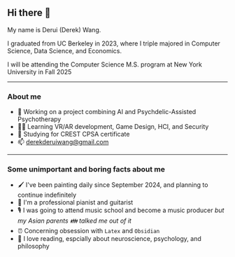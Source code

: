 ## Hi there 👋
My name is Derui (Derek) Wang. 

I graduated from UC Berkeley in 2023, where I triple majored in Computer Science, Data Science, and Economics. 

I will be attending the Computer Science M.S. program at New York University in Fall 2025

---
### About me
- :construction_worker: Working on a project combining AI and Psychdelic-Assisted Psychotherapy
- :man_technologist: Learning VR/AR development, Game Design, HCI, and Security
- :page_with_curl: Studying for CREST CPSA certificate
- 📫 derekderuiwang@gmail.com

---
### Some unimportant and boring facts about me
- 🖌️ I've been painting daily since September 2024, and planning to continue indefinitely
- 🎹 I'm a professional pianist and guitarist
- 🎙️ I was going to attend music school and become a music producer *but my Asian parents 👪 talked me out of it*
- ⏰ Concerning obsession with `Latex` and `Obsidian`
- 📘 I love reading, espcially about neuroscience, psychology, and philosophy
